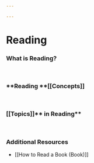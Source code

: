 ```yaml
---

---
```


# Reading

### What is **Reading?**

 

### **Reading **[[Concepts]]

 

### [[Topics]]** in Reading**

 

### Additional Resources

-   [[How to Read a Book (Book)]]
